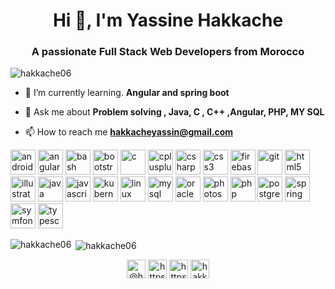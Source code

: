 <h1 align="center">Hi 👋, I'm Yassine Hakkache</h1>
<h3 align="center">A passionate Full Stack Web Developers from Morocco</h3>

<p align="left"> <img src="https://komarev.com/ghpvc/?username=hakkache06" alt="hakkache06" /> </p>

- 🌱 I’m currently learning. **Angular and spring boot**

- 💬 Ask me about **Problem solving , Java, C , C++ ,Angular, PHP, MY SQL**

- 📫 How to reach me **hakkacheyassin@gmail.com**

<p align="left"><img src="https://devicons.github.io/devicon/devicon.git/icons/android/android-original-wordmark.svg" alt="android" width="40" height="40"/> <img src="https://devicons.github.io/devicon/devicon.git/icons/angularjs/angularjs-original.svg" alt="angularjs" width="40" height="40"/> <img src="https://www.vectorlogo.zone/logos/gnu_bash/gnu_bash-icon.svg" alt="bash" width="40" height="40"/> <img src="https://devicons.github.io/devicon/devicon.git/icons/bootstrap/bootstrap-plain.svg" alt="bootstrap" width="40" height="40"/> <img src="https://devicons.github.io/devicon/devicon.git/icons/c/c-original.svg" alt="c" width="40" height="40"/> <img src="https://devicons.github.io/devicon/devicon.git/icons/cplusplus/cplusplus-original.svg" alt="cplusplus" width="40" height="40"/> <img src="https://devicons.github.io/devicon/devicon.git/icons/csharp/csharp-original.svg" alt="csharp" width="40" height="40"/> <img src="https://devicons.github.io/devicon/devicon.git/icons/css3/css3-original-wordmark.svg" alt="css3" width="40" height="40"/> <img src="https://www.vectorlogo.zone/logos/firebase/firebase-icon.svg" alt="firebase" width="40" height="40"/> <img src="https://www.vectorlogo.zone/logos/git-scm/git-scm-icon.svg" alt="git" width="40" height="40"/> <img src="https://devicons.github.io/devicon/devicon.git/icons/html5/html5-original-wordmark.svg" alt="html5" width="40" height="40"/> <img src="https://www.vectorlogo.zone/logos/adobe_illustrator/adobe_illustrator-icon.svg" alt="illustrator" width="40" height="40"/> <img src="https://devicons.github.io/devicon/devicon.git/icons/java/java-original-wordmark.svg" alt="java" width="40" height="40"/> <img src="https://devicons.github.io/devicon/devicon.git/icons/javascript/javascript-original.svg" alt="javascript" width="40" height="40"/> <img src="https://www.vectorlogo.zone/logos/kubernetes/kubernetes-icon.svg" alt="kubernetes" width="40" height="40"/> <img src="https://devicons.github.io/devicon/devicon.git/icons/linux/linux-original.svg" alt="linux" width="40" height="40"/> <img src="https://devicons.github.io/devicon/devicon.git/icons/mysql/mysql-original-wordmark.svg" alt="mysql" width="40" height="40"/> <img src="https://devicons.github.io/devicon/devicon.git/icons/oracle/oracle-original.svg" alt="oracle" width="40" height="40"/> <img src="https://devicons.github.io/devicon/devicon.git/icons/photoshop/photoshop-plain.svg" alt="photoshop" width="40" height="40"/> <img src="https://devicons.github.io/devicon/devicon.git/icons/php/php-original.svg" alt="php" width="40" height="40"/> <img src="https://devicons.github.io/devicon/devicon.git/icons/postgresql/postgresql-original-wordmark.svg" alt="postgresql" width="40" height="40"/> <img src="https://www.vectorlogo.zone/logos/springio/springio-icon.svg" alt="spring" width="40" height="40"/> <img src="https://symfony.com/logos/symfony_black_03.svg" alt="symfony" width="40" height="40"/> <img src="https://devicons.github.io/devicon/devicon.git/icons/typescript/typescript-original.svg" alt="typescript" width="40" height="40"/></p><p><img align="left" src="https://github-readme-stats.vercel.app/api/top-langs/?username=hakkache06&layout=compact&hide=html" alt="hakkache06" /></p>

<p>&nbsp;<img align="center" src="https://github-readme-stats.vercel.app/api?username=hakkache06&show_icons=true" alt="hakkache06" /></p>

<p align="center">
<a href="https://twitter.com/@hakkacheyassine" target="blank"><img align="center" src="https://cdn.jsdelivr.net/npm/simple-icons@3.0.1/icons/twitter.svg" alt="@hakkacheyassine" height="30" width="30" /></a>
<a href="https://linkedin.com/in/https://www.linkedin.com/in/yassine-hakkache-857362160/" target="blank"><img align="center" src="https://cdn.jsdelivr.net/npm/simple-icons@3.0.1/icons/linkedin.svg" alt="https://www.linkedin.com/in/yassine-hakkache-857362160/" height="30" width="30" /></a>
<a href="https://fb.com/https://www.facebook.com/hakkache.yassin" target="blank"><img align="center" src="https://cdn.jsdelivr.net/npm/simple-icons@3.0.1/icons/facebook.svg" alt="https://www.facebook.com/hakkache.yassin" height="30" width="30" /></a>
<a href="https://instagram.com/hakkacheyassine" target="blank"><img align="center" src="https://cdn.jsdelivr.net/npm/simple-icons@3.0.1/icons/instagram.svg" alt="hakkacheyassine" height="30" width="30" /></a>
</p>
